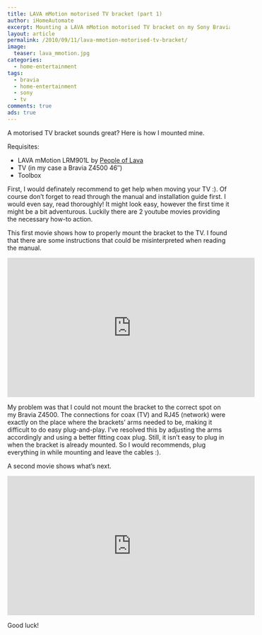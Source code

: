 ```yaml
---
title: LAVA mMotion motorised TV bracket (part 1)
author: iHomeAutomate
excerpt: Mounting a LAVA mMotion motorised TV bracket on my Sony Bravia Z4500 46" TV, and it's difficulties.
layout: article
permalink: /2010/09/11/lava-mmotion-motorised-tv-bracket/
image:
  teaser: lava_mmotion.jpg
categories:
  - home-entertainment
tags:
  - bravia
  - home-entertainment
  - sony
  - tv
comments: true
ads: true
---
```


A motorised TV bracket sounds great? Here is how I mounted mine.

Requisites:

  * LAVA mMotion LRM901L by [People of Lava](http://www.peopleoflava.com/mounts/mmotion_swing)
  * TV (in my case a Bravia Z4500 46&#8243;)
  * Toolbox

First, I would definately recommend to get help when moving your TV :). Of course don&#8217;t forget to read through the manual and installation guide first. I would even say, read thoroughly! It might look easy, however the first time it might be a bit adventurous. Luckily there are 2 youtube movies providing the necessary how-to action.

This first movie shows how to properly mount the bracket to the TV. I found that there are some instructions that could be misinterpreted when reading the manual.

<iframe width="560" height="315" src="https://www.youtube.com/embed/hj07l7UUpTE" frameborder="0"></iframe>

My problem was that I could not mount the bracket to the correct spot on my Bravia Z4500. The connections for coax (TV) and RJ45 (network) were exactly on the place where the brackets&#8217; arms needed to be, making it difficult to do easy plug-and-play. I&#8217;ve resolved this by adjusting the arms accordingly and using a better fitting coax plug. Still, it isn&#8217;t easy to plug in when the bracket is already mounted. So I would recommends, plug everything in while mounting and leave the cables :).

A second movie shows what&#8217;s next.

<iframe width="560" height="315" src="https://www.youtube.com/embed/rpDztyOSQmM" frameborder="0"></iframe>


Good luck!
